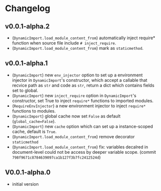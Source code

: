 # Changelog

## v0.0.1-alpha.2
* (`DynamicImport.load_module_content_from`) automatically inject require* function when source file include `# inject_require`.
* (`DynamicImport.load_module_content_from`) mark as `staticmethod`. 

## v0.0.1-alpha.1
* (`DynamicImport`) new `env_injector` option to set up a environment injector in `DynamicImport`'s constructor, which accept a callable that recvice path as `str` and code as `str`, return a dict which contains fields set to global.
* (`DynamicImport`) new `inject_require` option in `DynamicImport`'s constructor, set True to inject `require*` functions to imported modules.
* (`RequireEnvInjector`) a new environment injector to inject `require*` functions to modules.
* (`DynamicImport`) global cache now set `False` as default (`global_cache=False`).
* (`DynamicImport`) new `cache` option which can set up a instance-scoped cache, default is `True`.
* (`DynamicImport.load_module_content_from`) remove decorator `staticmethod`
* (`DynamicImport.load_module_content_from`) fix: variables decalred in document-level could not be access by deeper variable scope. (commit `798f9671c8784639097ca1b127f3b7fc2412524d`)

## V0.0.1-alpha.0
* initial version
